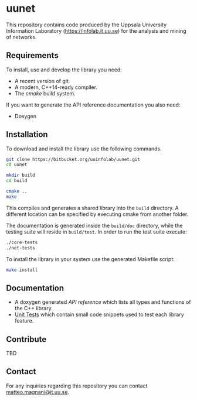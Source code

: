 # uunet

This repository contains code produced by the Uppsala University Information Laboratory (https://infolab.it.uu.se) for the analysis and mining of networks.

## Requirements

To install, use and develop the library you need:

* A recent version of git.
* A modern, C++14-ready compiler.
* The *cmake* build system.

If you want to generate the API reference documentation you also need:

* Doxygen

## Installation

To download and install the library use the following commands.

```sh
git clone https://bitbucket.org/uuinfolab/uunet.git
cd uunet

mkdir build
cd build

cmake ..
make
```

This compiles and generates a shared library into the `build` directory.
A different location can be specified by executing cmake from another folder.

The documentation is generated inside the `build/doc` directory, while the
testing suite will reside in `build/test`. In order to run the test suite execute:

```sh
./core-tests
./net-tests
```

To install the library in your system use the generated Makefile script:

```sh
make install
```
## Documentation

* A doxygen generated *API reference* which lists all types and functions of the C++ library.
* [Unit Tests](test/) which contain small code snippets used to test each library feature.

## Contribute

TBD

## Contact

For any inquiries regarding this repository you can contact <matteo.magnani@it.uu.se>.


